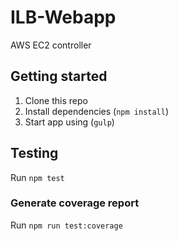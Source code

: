 # ILB-Webapp
AWS EC2 controller

## Getting started

1. Clone this repo
2. Install dependencies (`npm install`)
3. Start app using (`gulp`)

## Testing
Run `npm test`

### Generate coverage report
Run `npm run test:coverage`
